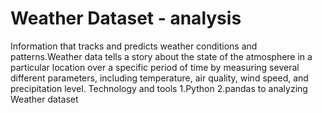 # Weather Dataset - analysis
Information that tracks and predicts weather conditions and patterns.Weather data tells a story about the state of the atmosphere in a particular location over a specific period of time by measuring several different parameters, including temperature, air quality, wind speed, and precipitation level.
Technology and tools
1.Python
2.pandas to analyzing Weather dataset
